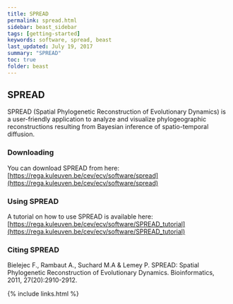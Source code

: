 ```yaml
---
title: SPREAD
permalink: spread.html
sidebar: beast_sidebar
tags: [getting-started]
keywords: software, spread, beast
last_updated: July 19, 2017
summary: "SPREAD"
toc: true
folder: beast
---
```


## SPREAD

SPREAD (Spatial Phylogenetic Reconstruction of Evolutionary Dynamics) is a user-friendly application to analyze and visualize phylogeographic reconstructions resulting from Bayesian inference of spatio-temporal diffusion.

### Downloading

You can download SPREAD from here: [https://rega.kuleuven.be/cev/ecv/software/spread](https://rega.kuleuven.be/cev/ecv/software/spread)

### Using SPREAD

A tutorial on how to use SPREAD is available here: [https://rega.kuleuven.be/cev/ecv/software/SPREAD_tutorial](https://rega.kuleuven.be/cev/ecv/software/SPREAD_tutorial)

### Citing SPREAD

Bielejec F., Rambaut A., Suchard M.A & Lemey P. SPREAD: Spatial Phylogenetic Reconstruction of Evolutionary Dynamics. Bioinformatics, 2011, 27(20):2910-2912.

{% include links.html %}